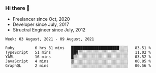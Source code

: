 ### Hi there 👋

- Freelancer since Oct, 2020
- Developer since July, 2017
- Structral Engineer since July, 2012

<!--START_SECTION:waka-->
```text
Week: 03 August, 2021 - 09 August, 2021

Ruby         6 hrs 31 mins   █████████████████████░░░░   83.51 % 
TypeScript   51 mins         ██▓░░░░░░░░░░░░░░░░░░░░░░   11.02 % 
YAML         16 mins         █░░░░░░░░░░░░░░░░░░░░░░░░   03.52 % 
JavaScript   4 mins          ▒░░░░░░░░░░░░░░░░░░░░░░░░   00.85 % 
GraphQL      2 mins          ░░░░░░░░░░░░░░░░░░░░░░░░░   00.56 % 
```
<!--END_SECTION:waka-->
